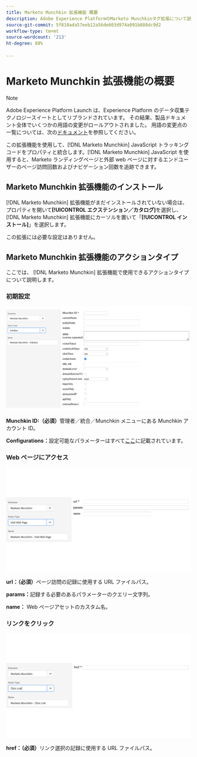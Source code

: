```yaml
---
title: Marketo Munchkin 拡張機能 概要
description: Adobe Experience PlatformのMarketo Munchkinタグ拡張について説明します。
source-git-commit: 5f810ada57eeb12a56de603d974a091b888dc9d2
workflow-type: tm+mt
source-wordcount: '213'
ht-degree: 88%

---
```


# Marketo Munchkin 拡張機能の概要

>[!NOTE]
>
>Adobe Experience Platform Launch は、Experience Platform のデータ収集テクノロジースイートとしてリブランドされています。 その結果、製品ドキュメント全体でいくつかの用語の変更がロールアウトされました。 用語の変更点の一覧については、次の[ドキュメント](../../../term-updates.md)を参照してください。

この拡張機能を使用して、[!DNL Marketo Munchkin] JavaScript トラッキングコードをプロパティと統合します。[!DNL Marketo Munchkin] JavaScript を使用すると、Marketo ランディングページと外部 web ページに対するエンドユーザーのページ訪問回数およびナビゲーション回数を追跡できます。

## Marketo Munchkin 拡張機能のインストール

[!DNL Marketo Munchkin] 拡張機能がまだインストールされていない場合は、プロパティを開いて&#x200B;**[!UICONTROL エクステンション／カタログ]**&#x200B;を選択し、 [!DNL Marketo Munchkin] 拡張機能にカーソルを置いて「**[!UICONTROL インストール]**」を選択します。

この拡張には必要な設定はありません。

## Marketo Munchkin 拡張機能のアクションタイプ

ここでは、 [!DNL Marketo Munchkin] 拡張機能で使用できるアクションタイプについて説明します。

### 初期設定

![](../../../images/munchkin-Init.png)

**Munchkin ID:（必須）**&#x200B;管理者／統合／Munchkin メニューにある Munchkin アカウント ID。

**Configurations：**&#x200B;設定可能なパラメーターはすべて[ここ](https://developers.marketo.com/javascript-api/lead-tracking/configuration/)に記載されています。

### Web ページにアクセス

![](../../../images/munchkin-visit-page.png)

**url：（必須）**&#x200B;ページ訪問の記録に使用する URL ファイルパス。

**params：**&#x200B;記録する必要のあるパラメーターのクエリー文字列。

**name：** Web ページアセットのカスタム名。

### リンクをクリック

![](../../../images/munchkin-click-link.png)

**href：（必須）**&#x200B;リンク選択の記録に使用する URL ファイルパス。
